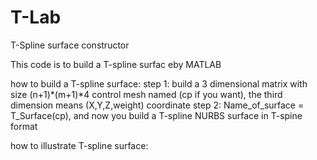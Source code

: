 # T-Lab
T-Spline surface constructor

This code is to build a T-spline surfac eby MATLAB


how to build a T-spline surface:
step 1: build a 3 dimensional matrix with size (n+1)*(m+1)*4  control mesh named (cp if you want), the third dimension means (X,Y,Z,weight) coordinate
step 2: Name_of_surface = T_Surface(cp), and now you build a T-spline NURBS surface in T-spine format

how to illustrate T-spline surface: 
